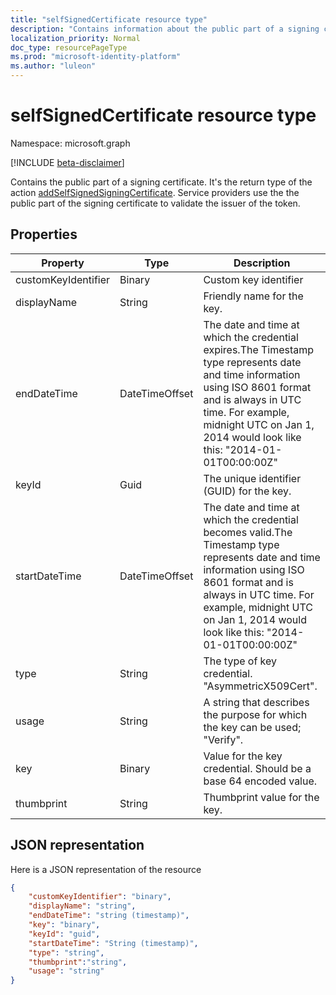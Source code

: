 ```yaml
---
title: "selfSignedCertificate resource type"
description: "Contains information about the public part of a signing certificate. It's the return type of the action addSelfSignedSigningCertificate"
localization_priority: Normal
doc_type: resourcePageType
ms.prod: "microsoft-identity-platform"
ms.author: "luleon"
---
```


# selfSignedCertificate resource type

Namespace: microsoft.graph

[!INCLUDE [beta-disclaimer](../../includes/beta-disclaimer.md)]

Contains the public part of a signing certificate. It's the return type of the action [addSelfSignedSigningCertificate](../api/serviceprincipal-addtokensigningcertificate.md). Service providers use the the public part of the signing certificate to validate the issuer of the token.

## Properties
Property|Type|Description
----|--|---
|customKeyIdentifier|Binary| Custom key identifier |
| displayName | String | Friendly name for the key. |
|endDateTime|DateTimeOffset|The date and time at which the credential expires.The Timestamp type represents date and time information using ISO 8601 format and is always in UTC time. For example, midnight UTC on Jan 1, 2014 would look like this: "2014-01-01T00:00:00Z" |
|keyId|Guid|The unique identifier (GUID) for the key.|
|startDateTime|DateTimeOffset|The date and time at which the credential becomes valid.The Timestamp type represents date and time information using ISO 8601 format and is always in UTC time. For example, midnight UTC on Jan 1, 2014 would look like this: "2014-01-01T00:00:00Z" |
|type|String|The type of key credential. "AsymmetricX509Cert".|
|usage|String|A string that describes the purpose for which the key can be used; "Verify".|
|key|Binary| Value for the key credential. Should be a base 64 encoded value. |
|thumbprint| String | Thumbprint value for the key.|

## JSON representation

Here is a JSON representation of the resource

<!-- {
  "blockType": "resource",
  "optionalProperties": [

  ],
  "@odata.type": "microsoft.graph.selfSignedCertificate"
}-->

```json
{
    "customKeyIdentifier": "binary",
    "displayName": "string",
    "endDateTime": "string (timestamp)",
    "key": "binary",
    "keyId": "guid",
    "startDateTime": "String (timestamp)",
    "type": "string",
    "thumbprint":"string",
    "usage": "string"
}

```

<!-- uuid: 8fcb5dbc-d5aa-4681-8e31-b001d5168d79
2015-10-25 14:57:30 UTC -->
<!--
{
  "type": "#page.annotation",
  "description": "selfSignedCertificate resource",
  "keywords": "",
  "section": "documentation",
  "tocPath": "",
  "suppressions": []
}
-->


